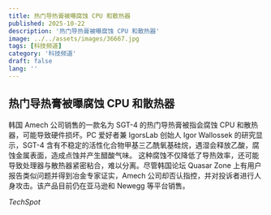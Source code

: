 ```yaml
---
title: 热门导热膏被曝腐蚀 CPU 和散热器
published: 2025-10-22
description: '热门导热膏被曝腐蚀 CPU 和散热器'
image: ../../assets/images/36667.jpg
tags: [科技频道]
category: '科技频道'
draft: false
lang: ''
---
```


## 热门导热膏被曝腐蚀 CPU 和散热器

韩国 Amech 公司销售的一款名为 SGT-4 的热门导热膏被指会腐蚀 CPU 和散热器，可能导致硬件损坏。PC 爱好者兼 IgorsLab 创始人 Igor Wallossek 的研究显示，SGT-4 含有不稳定的活性化合物甲基三乙酰氧基硅烷，遇湿会释放乙酸，腐蚀金属表面，造成点蚀并产生醋酸气味。
这种腐蚀不仅降低了导热效率，还可能导致处理器与散热器紧密粘合，难以分离。尽管韩国论坛 Quasar Zone 上有用户报告类似问题并得到冶金专家证实，Amech 公司却否认指控，并对投诉者进行人身攻击。该产品目前仍在亚马逊和 Newegg 等平台销售。

*TechSpot*

